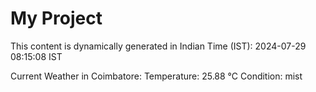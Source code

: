 # My Project

This content is dynamically generated in Indian Time (IST): 2024-07-29 08:15:08 IST


Current Weather in Coimbatore:
Temperature: 25.88 °C
Condition: mist

